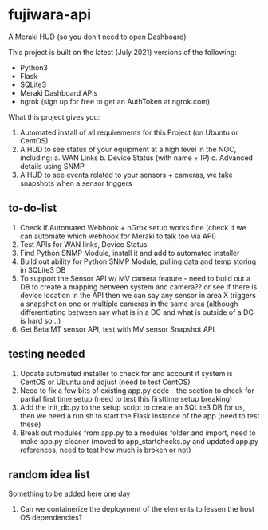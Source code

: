 # fujiwara-api

A Meraki HUD (so you don't need to open Dashboard)

This project is built on the latest (July 2021) versions of the following:
- Python3
- Flask
- SQLite3
- Meraki Dashboard APIs
- ngrok (sign up for free to get an AuthToken at ngrok.com)

What this project gives you:
1. Automated install of all requirements for this Project (on Ubuntu or CentOS)
2. A HUD to see status of your equipment at a high level in the NOC, including:
	a. WAN Links
	b. Device Status (with name + IP)
	c. Advanced details using SNMP
3. A HUD to see events related to your sensors + cameras, we take snapshots when a sensor triggers

## to-do-list

1. Check if Automated Webhook + nGrok setup works fine (check if we can automate which webhook for Meraki to talk too via API)
2. Test APIs for WAN links, Device Status
3. Find Python SNMP Module, install it and add to automated installer
4. Build out ability for Python SNMP Module, pulling data and temp storing in SQLite3 DB
5. To support the Sensor API w/ MV camera feature - need to build out a DB to create a mapping between system and camera?? or see if there is device location in the API then we can say any sensor in area X triggers a snapshot on one or multiple cameras in the same area (although differentiating between say what is in a DC and what is outside of a DC is hard so...)
6. Get Beta MT sensor API, test with MV sensor Snapshot API

## testing needed

1. Update automated installer to check for and account if system is CentOS or Ubuntu and adjust (need to test CentOS)
2. Need to fix a few bits of existing app.py code - the section to check for partial first time setup (need to test this firsttime setup breaking)
3. Add the init_db.py to the setup script to create an SQLite3 DB for us, then we need a run.sh to start the Flask instance of the app (need to test these)
4. Break out modules from app.py to a modules folder and import, need to make app.py cleaner (moved to app_startchecks.py and updated app.py references, need to test how much is broken or not)

## random idea list

Something to be added here one day

1. Can we containerize the deployment of the elements to lessen the host OS dependencies?
